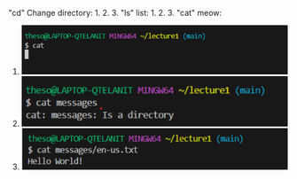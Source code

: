"cd" Change directory:
1.
2.
3.
"ls" list:
1.
2.
3.
"cat" meow:
1. ![image](Screenshot_2024-04-03_052643.png)
2. ![image](Screenshot_2024-04-03_053501.png)
3. ![image](Screenshot_2024-04-03_053636.png)
